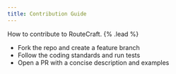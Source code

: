 ```yaml
---
title: Contribution Guide
---
```


How to contribute to RouteCraft. {% .lead %}

- Fork the repo and create a feature branch
- Follow the coding standards and run tests
- Open a PR with a concise description and examples
